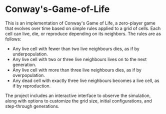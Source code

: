 # Conway's-Game-of-Life
This is an implementation of Conway's Game of Life, a zero-player game that evolves over time based on simple rules applied to a grid of cells. Each cell can live, die, or reproduce depending on its neighbors. The rules are as follows:

* Any live cell with fewer than two live neighbours dies, as if by underpopulation.
* Any live cell with two or three live neighbours lives on to the next generation.
* Any live cell with more than three live neighbours dies, as if by overpopulation.
* Any dead cell with exactly three live neighbours becomes a live cell, as if by reproduction.

The project includes an interactive interface to observe the simulation, along with options to customize the grid size, initial configurations, and step-through generations.
